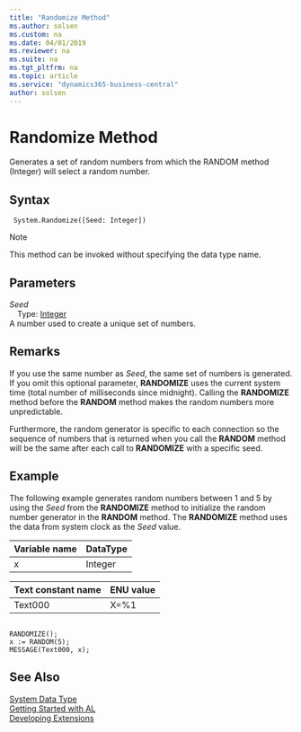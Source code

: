 ```yaml
---
title: "Randomize Method"
ms.author: solsen
ms.custom: na
ms.date: 04/01/2019
ms.reviewer: na
ms.suite: na
ms.tgt_pltfrm: na
ms.topic: article
ms.service: "dynamics365-business-central"
author: solsen
---
```

[//]: # (START>DO_NOT_EDIT)
[//]: # (IMPORTANT:Do not edit any of the content between here and the END>DO_NOT_EDIT.)
[//]: # (Any modifications should be made in the .xml files in the ModernDev repo.)
# Randomize Method
Generates a set of random numbers from which the RANDOM method (Integer) will select a random number.


## Syntax
```
 System.Randomize([Seed: Integer])
```
> [!NOTE]  
> This method can be invoked without specifying the data type name.  
## Parameters
*Seed*  
&emsp;Type: [Integer](../integer/integer-data-type.md)  
A number used to create a unique set of numbers.  



[//]: # (IMPORTANT: END>DO_NOT_EDIT)

## Remarks  
 If you use the same number as *Seed*, the same set of numbers is generated. If you omit this optional parameter, **RANDOMIZE** uses the current system time \(total number of milliseconds since midnight\). Calling the **RANDOMIZE** method before the **RANDOM** method makes the random numbers more unpredictable.  
  
 Furthermore, the random generator is specific to each connection so the sequence of numbers that is returned when you call the **RANDOM** method will be the same after each call to **RANDOMIZE** with a specific seed.  
  
## Example  
 The following example generates random numbers between 1 and 5 by using the *Seed* from the **RANDOMIZE** method to initialize the random number generator in the **RANDOM** method. The **RANDOMIZE** method uses the data from system clock as the *Seed* value.  
  
|Variable name|DataType|  
|-------------------|--------------|  
|x|Integer|  
  
|Text constant name|ENU value|  
|------------------------|---------------|  
|Text000|X=%1|  
  
```  
  
RANDOMIZE();  
x := RANDOM(5);  
MESSAGE(Text000, x);  
```  

## See Also
[System Data Type](system-data-type.md)  
[Getting Started with AL](../../devenv-get-started.md)  
[Developing Extensions](../../devenv-dev-overview.md)